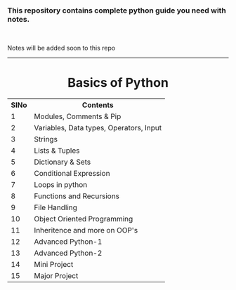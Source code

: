 <h3>This repository contains complete python guide you need with notes.</h3><br>
<p>Notes will be added soon to this repo</p>
<hr>
<h1 align="center" >Basics of Python</h1>
<table align="center">
  <tr>
    <th>SlNo</th>
    <th>Contents</th>
  </tr>
  <tr>
    <td>1</td>
    <td>Modules, Comments & Pip </td>
  </tr>
  <tr>
    <td>2</td>
    <td>Variables, Data types, Operators, Input</td>
  </tr>
    <tr>
    <td>3</td>
    <td>Strings</td>
  </tr>
    <tr>
    <td>4</td>
    <td>Lists & Tuples</td>
  </tr>
    <tr>
    <td>5</td>
    <td> Dictionary & Sets </td>
  </tr>
    <tr>
    <td>6</td>
    <td>Conditional Expression </td>
  </tr>
    <tr>
    <td>7</td>
    <td>Loops in python  </td>
  </tr>
    <tr>
    <td>8</td>
    <td>Functions and Recursions</td>
  </tr>
    <tr>
    <td>9</td>
    <td>File Handling</td>
  </tr>
    <tr>
    <td>10</td>
    <td>Object Oriented Programming</td>
  </tr>
    <tr>
    <td>11</td>
    <td>Inheritence and more on OOP's</td>
  </tr>
    </tr>
    <tr>
    <td>12</td>
    <td>Advanced Python-1</td>
  </tr>
    </tr>
    <tr>
    <td>13</td>
    <td>Advanced Python-2</td>
  </tr>
    </tr>
    <tr>
    <td>14</td>
    <td>Mini Project</td>
  </tr>
    </tr>
    <tr>
    <td>15</td>
    <td>Major Project</td>
  </tr>
</table>
